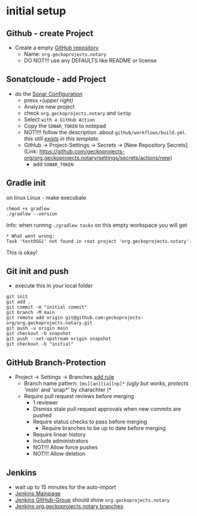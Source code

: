 # initial setup

## Github - create Project
- Create a empty [GitHub repository](https://github.com/organizations/geckoprojects-org/repositories/new)
  - Name: `org.geckoprojects.notary`
  - DO NOT!!! use any DEFAULTS like README or license
  
## Sonatcloude - add Project
- do the [Sonar Configuration](https://sonarcloud.io/organizations/geckoprojects-org/projects)
  - press `+`_(upper right)_
  - Analyze new project
  - check `org.geckoprojects.notary` and `SetUp`
  - Select `with a GitHub Action`
  - Copy the `SONAR_TOKEN` to notepad
  - NOT!!!! follow the description .about `github/workflows/build.yml`. _this still [exists](../blob/main/.github/workflows/sonar.yml) in this template._
  - GitHub -> Project-Settings -> Secrets -> [New Repository Secrets](Link: https://github.com/geckoprojects-org/org.geckoprojects.notary/settings/secrets/actions/new)
    - add `SONAR_TOKEN`

## Gradle init

on linux Linux - make execubale 
```
chmod +x gradlew
./gradlew --version
```

Info: 
when runnng `./gradlew tasks` on this empty workspace you will get
```
* What went wrong:
Task 'testOSGi' not found in root project 'org.geckoprojects.notary'.
```
This is okay!


## Git init and push
- execute this in your local folder

```
git init
git add .
git commit -m "initial commit"
git branch -M main
git remote add origin git@github.com:geckoprojects-org/org.geckoprojects.notary.git
git push -u origin main
git checkout -b snapshot
git push --set-upstream origin snapshot
git checkout -b "initial"
```

## GitHub Branch-Protection
- Project -> Settings  -> Branches [add rule](https://github.com/geckoprojects-org/org.geckoprojects.notary/settings/branch_protection_rules/new)
  - Branch name pattern: `[ms][an][ia][np]*` *(ugly but works, protects 'main*' and 'snap*' by charachter )*
  - Require pull request reviews before merging
    - 1 reviewer
    - Dismiss stale pull request approvals when new commits are pushed
    - Require status checks to pass before merging
      - Require branches to be up to date before merging
    - Require linear history
    - Include administrators
    - NOT!!! Allow force pushes
    - NOT!!! Allow deletion

## Jenkins
- wait up to 15 minutes for the auto-import
- [Jenkins Mainpage](https://devel.data-in-motion.biz/jenkins/)
- [Jenkins GitHub-Group](https://devel.data-in-motion.biz/jenkins/job/GH/) should show `org.geckoprojects.notary`
- [Jenkins org.geckoprojects.notary branches](https://devel.data-in-motion.biz/jenkins/job/GH/job/org.geckoprojects.notary/)


